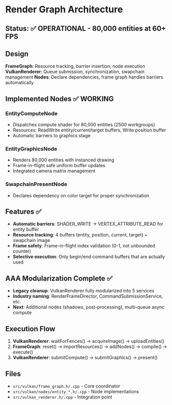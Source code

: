 # Render Graph Architecture

## Status: ✅ OPERATIONAL - 80,000 entities at 60+ FPS

## Design
**FrameGraph**: Resource tracking, barrier insertion, node execution
**VulkanRenderer**: Queue submission, synchronization, swapchain management
**Nodes**: Declare dependencies, frame graph handles barriers automatically

## Implemented Nodes ✅ WORKING

### EntityComputeNode
- Dispatches compute shader for 80,000 entities (2500 workgroups)
- Resources: ReadWrite entity/current/target buffers, Write position buffer
- Automatic barriers to graphics stage

### EntityGraphicsNode  
- Renders 80,000 entities with instanced drawing
- Frame-in-flight safe uniform buffer updates
- Integrated camera matrix management

### SwapchainPresentNode
- Declares dependency on color target for proper synchronization

## Features ✅
- **Automatic barriers**: SHADER_WRITE → VERTEX_ATTRIBUTE_READ for entity buffer
- **Resource tracking**: 4 buffers (entity, position, current, target) + swapchain image
- **Frame safety**: Frame-in-flight index validation (0-1, not unbounded counter)
- **Selective execution**: Only begin/end command buffers that are actually used

## AAA Modularization Complete ✅
- **Legacy cleanup**: VulkanRenderer fully modularized into 5 services
- **Industry naming**: RenderFrameDirector, CommandSubmissionService, etc.
- **Next**: Additional nodes (shadows, post-processing), multi-queue async compute

## Execution Flow
1. **VulkanRenderer**: waitForFences() → acquireImage() → uploadEntities()
2. **FrameGraph**: reset() → importResources() → addNodes() → compile() → execute()
3. **VulkanRenderer**: submitCompute() → submitGraphics() → present()

## Files
- `src/vulkan/frame_graph.h/.cpp` - Core coordinator
- `src/vulkan/nodes/entity_*.h/.cpp` - Node implementations  
- `src/vulkan_renderer.h/.cpp` - Integration point